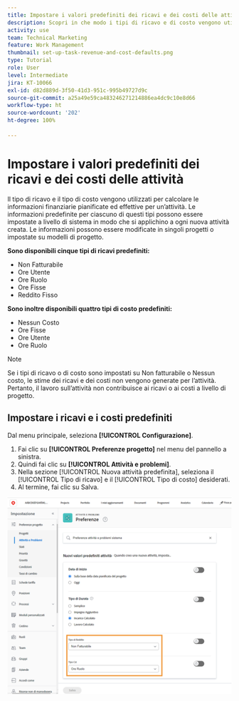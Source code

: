 ```yaml
---
title: Impostare i valori predefiniti dei ricavi e dei costi delle attività
description: Scopri in che modo i tipi di ricavo e di costo vengono utilizzati per calcolare le informazioni finanziarie pianificate ed effettive per un’attività.
activity: use
team: Technical Marketing
feature: Work Management
thumbnail: set-up-task-revenue-and-cost-defaults.png
type: Tutorial
role: User
level: Intermediate
jira: KT-10066
exl-id: d82d889d-3f50-41d3-951c-995b49727d9c
source-git-commit: a25a49e59ca483246271214886ea4dc9c10e8d66
workflow-type: ht
source-wordcount: '202'
ht-degree: 100%

---
```


# Impostare i valori predefiniti dei ricavi e dei costi delle attività

Il tipo di ricavo e il tipo di costo vengono utilizzati per calcolare le informazioni finanziarie pianificate ed effettive per un’attività. Le informazioni predefinite per ciascuno di questi tipi possono essere impostate a livello di sistema in modo che si applichino a ogni nuova attività creata. Le informazioni possono essere modificate in singoli progetti o impostate su modelli di progetto.

**Sono disponibili cinque tipi di ricavi predefiniti:**

* Non Fatturabile
* Ore Utente
* Ore Ruolo
* Ore Fisse
* Reddito Fisso

**Sono inoltre disponibili quattro tipi di costo predefiniti:**

* Nessun Costo
* Ore Fisse
* Ore Utente
* Ore Ruolo

>[!NOTE]
>
>Se i tipi di ricavo o di costo sono impostati su Non fatturabile o Nessun costo, le stime dei ricavi e dei costi non vengono generate per l’attività. Pertanto, il lavoro sull’attività non contribuisce ai ricavi o ai costi a livello di progetto.

## Impostare i ricavi e i costi predefiniti

Dal menu principale, seleziona **[!UICONTROL Configurazione]**.

1. Fai clic su **[!UICONTROL Preferenze progetto]** nel menu del pannello a sinistra.
1. Quindi fai clic su **[!UICONTROL Attività e problemi]**.
1. Nella sezione [!UICONTROL Nuova attività predefinita], seleziona il [!UICONTROL Tipo di ricavo] e il [!UICONTROL Tipo di costo] desiderati.
1. Al termine, fai clic su Salva.

![Immagine dell’impostazione di ricavi e costi predefiniti](assets/setting-up-finances-3.png)

